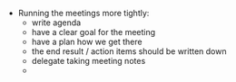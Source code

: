 - Running the meetings more tightly:
  - write agenda
  - have a clear goal for the meeting
  - have a plan how we get there
  - the end result / action items should be written down
  - delegate taking meeting notes
  - 